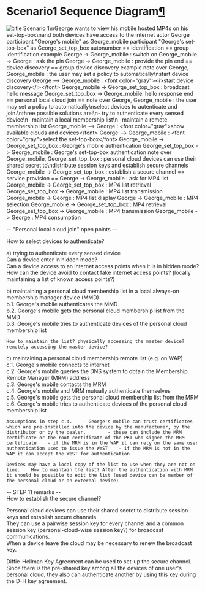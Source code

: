 Scenario1 Sequence Diagram[¶](#Scenario1-Sequence-Diagram)
==========================================================

![ title Scenario 1\\nGeorge wants to view his mobile hosted MP4s on his
set-top-box\\nand both devices have access to the internet actor George
participant "George's mobile" as George\_mobile participant "George's
set-top-box" as George\_set\_top\_box autonumber == identification ==
group identification example George -\> George\_mobile : switch on
George\_mobile -\> George : ask the pin George -\> George\_mobile :
provide the pin end == device discovery == group device discovery
example note over George, George\_mobile : the user may set a policy to
automatically\\nstart device discovery George --\> George\_mobile :
\<font color="gray"\>\<i\>start device discovery\</i\>\</font\>
George\_mobile -\> George\_set\_top\_box : broadcast hello message
George\_set\_top\_box -\> George\_mobile: hello response end == personal
local cloud join == note over George, George\_mobile : the user may set
a policy to automatically\\nselect devices to autenticate and
join.\\nthree possible solutions are:\\n- try to authenticate every
sensed device\\n- maintain a local membership list\\n- maintain a remote
membership list George\_mobile --\> George : \<font color="gray"\>show
available clouds and devices\</font\> George --\> George\_mobile :
\<font color="gray"\>select the set-top-box\</font\> George\_mobile -\>
George\_set\_top\_box : George's mobile authentication
George\_set\_top\_box -\> George\_mobile : George's set-top-box
authentication note over George\_mobile, George\_set\_top\_box :
personal cloud devices can use their shared secret to\\ndistribute
session keys and establish secure channels George\_mobile -\>
George\_set\_top\_box : establish a secure channel == service provision
== George -\> George\_mobile : ask for MP4 list George\_mobile -\>
George\_set\_top\_box : MP4 list retrieval George\_set\_top\_box -\>
George\_mobile : MP4 list transmission George\_mobile -\> George : MP4
list display George -\> George\_mobile : MP4 selection
George\_mobile -\> George\_set\_top\_box : MP4 retrieval
George\_set\_top\_box -\> George\_mobile : MP4 transmission
George\_mobile -\> George : MP4 consumption
](http://dev.webinos.org/redmine/wiki_external_filter/filter?index=0&macro=plantuml&name=bc486ef956cc27c791c951469dcc01188c43deebc086acd379186938ae8552c9)

-- "Personal local cloud join" open points --

How to select devices to authenticate?

a\) trying to authenticate every sensed device\
 Can a device enter in hidden mode?\
 Can a device access to an internet access points when it is in hidden
mode?\
 How can the device avoid to contact fake internet access points?
(locally maintaining a list of known access points?)

b\) maintaining a personal cloud membership list in a local always-on
membership manager device (MMD)\
 b.1. George's mobile authenticates the MMD\
 b.2. George's mobile gets the personal cloud membership list from the
MMD\
 b.3. George's mobile tries to authenticate devices of the personal
cloud membership list

    How to maintain the list? physically accessing the master device? remotely accessing the master device?

c\) maintaining a personal cloud membership remote list (e.g. on WAP)\
 c.1. George's mobile connects to internet\
 c.2. George's mobile queries the DNS system to obtain the Membership
Remote Manager (MRM) address\
 c.3. George's mobile contacts the MRM\
 c.4. George's mobile and MRM mutually authenticate themselves\
 c.5. George's mobile gets the personal cloud membership list from the
MRM\
 c.6. George's mobile tries to authenticate devices of the personal
cloud membership list

    Assumptions in step c.4.    - George's mobile can trust certificates which are pre-installed into the device by the manufacturer, by the distributor or by the dealer.        - these can include the MRM certificate or the root certificate of the PKI who signed the MRM certificate    - if the MRM is in the WAP it can rely on the same user authentication used to issue the WeST    - if the MRM is not in the WAP it can accept the WeST for authentication

    Devices may have a local copy of the list to use when they are not on line.    How to maintain the list? After the authentication with MRM it should be possible to edit the list (used device can be member of the personal cloud or an external device)

-- STEP 11 remarks --\
How to establish the secure channel?

Personal cloud devices can use their shared secret to distribute session
keys and establish secure channels.\
They can use a pairwise session key for every channel and a common
session key (personal-cloud-wise session key?) for broadcast
communications.\
When a device leave the cloud may be necessary to renew the broadcast
key.

Diffie-Hellman Key Agreement can be used to set-up the secure channel.
Since there is the pre-shared key among all the devices of one user's
personal cloud, they also can authenticate another by using this key
during the D-H key agreement.

